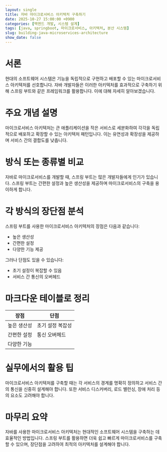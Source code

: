 ```yaml
---
layout: single
title: 자바 마이크로서비스 아키텍처 구축하기
date: 2025-10-27 15:00:00 +0900
categories: [백엔드 개발, 시스템 설계]
tags: [java, springboot, 마이크로서비스, 아키텍처, 분산 시스템]
slug: building-java-microservices-architecture
show_date: false
---
```


# 서론
현대의 소프트웨어 시스템은 기능을 독립적으로 구현하고 배포할 수 있는 마이크로서비스 아키텍처를 선호합니다. 자바 개발자들은 이러한 아키텍처를 효과적으로 구축하기 위해 스프링 부트와 같은 프레임워크를 활용합니다. 이에 대해 자세히 알아보겠습니다.

# 주요 개념 설명
마이크로서비스 아키텍처는 큰 애플리케이션을 작은 서비스로 세분화하여 각각을 독립적으로 배포하고 확장할 수 있는 아키텍처 패턴입니다. 이는 유연성과 확장성을 제공하며 서비스 간의 결합도를 낮춥니다.

# 방식 또는 종류별 비교
자바로 마이크로서비스를 개발할 때, 스프링 부트는 많은 개발자들에게 인기가 있습니다. 스프링 부트는 간편한 설정과 높은 생산성을 제공하며 마이크로서비스의 구축을 용이하게 합니다.

# 각 방식의 장단점 분석
스프링 부트를 사용한 마이크로서비스 아키텍처의 장점은 다음과 같습니다:
- 높은 생산성
- 간편한 설정
- 다양한 기능 제공

그러나 단점도 있을 수 있습니다:
- 초기 설정이 복잡할 수 있음
- 서비스 간 통신의 오버헤드

# 마크다운 테이블로 정리
| 장점          | 단점               |
|--------------|-------------------|
| 높은 생산성  | 초기 설정 복잡성  |
| 간편한 설정  | 통신 오버헤드    |
| 다양한 기능  |                   |

# 실무에서의 활용 팁
마이크로서비스 아키텍처를 구축할 때는 각 서비스의 경계를 명확히 정의하고 서비스 간의 통신을 신중히 설계해야 합니다. 또한 서비스 디스커버리, 로드 밸런싱, 장애 처리 등의 요소도 고려해야 합니다.

# 마무리 요약
자바를 사용한 마이크로서비스 아키텍처는 현대적인 소프트웨어 시스템을 구축하는 데 효율적인 방법입니다. 스프링 부트를 활용하면 더욱 쉽고 빠르게 마이크로서비스를 구축할 수 있으며, 장단점을 고려하여 최적의 아키텍처를 설계해야 합니다.